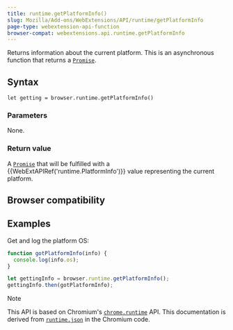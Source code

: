 ```yaml
---
title: runtime.getPlatformInfo()
slug: Mozilla/Add-ons/WebExtensions/API/runtime/getPlatformInfo
page-type: webextension-api-function
browser-compat: webextensions.api.runtime.getPlatformInfo
---
```




Returns information about the current platform.
This is an asynchronous function that returns a [`Promise`](/Web/JavaScript/Reference/Global_Objects/Promise).

## Syntax

```js-nolint
let getting = browser.runtime.getPlatformInfo()
```

### Parameters

None.

### Return value

A [`Promise`](/Web/JavaScript/Reference/Global_Objects/Promise) that will be fulfilled with a {{WebExtAPIRef('runtime.PlatformInfo')}} value representing the current platform.

## Browser compatibility



## Examples

Get and log the platform OS:

```js
function gotPlatformInfo(info) {
  console.log(info.os);
}

let gettingInfo = browser.runtime.getPlatformInfo();
gettingInfo.then(gotPlatformInfo);
```



> [!NOTE]
> This API is based on Chromium's [`chrome.runtime`](https://developer.chrome.com/docs/extensions/reference/api/runtime#method-getPlatformInfo) API. This documentation is derived from [`runtime.json`](https://chromium.googlesource.com/chromium/src/+/master/extensions/common/api/runtime.json) in the Chromium code.

<!--
// Copyright 2015 The Chromium Authors. All rights reserved.
//
// Redistribution and use in source and binary forms, with or without
// modification, are permitted provided that the following conditions are
// met:
//
//    * Redistributions of source code must retain the above copyright
// notice, this list of conditions and the following disclaimer.
//    * Redistributions in binary form must reproduce the above
// copyright notice, this list of conditions and the following disclaimer
// in the documentation and/or other materials provided with the
// distribution.
//    * Neither the name of Google Inc. nor the names of its
// contributors may be used to endorse or promote products derived from
// this software without specific prior written permission.
//
// THIS SOFTWARE IS PROVIDED BY THE COPYRIGHT HOLDERS AND CONTRIBUTORS
// "AS IS" AND ANY EXPRESS OR IMPLIED WARRANTIES, INCLUDING, BUT NOT
// LIMITED TO, THE IMPLIED WARRANTIES OF MERCHANTABILITY AND FITNESS FOR
// A PARTICULAR PURPOSE ARE DISCLAIMED. IN NO EVENT SHALL THE COPYRIGHT
// OWNER OR CONTRIBUTORS BE LIABLE FOR ANY DIRECT, INDIRECT, INCIDENTAL,
// SPECIAL, EXEMPLARY, OR CONSEQUENTIAL DAMAGES (INCLUDING, BUT NOT
// LIMITED TO, PROCUREMENT OF SUBSTITUTE GOODS OR SERVICES; LOSS OF USE,
// DATA, OR PROFITS; OR BUSINESS INTERRUPTION) HOWEVER CAUSED AND ON ANY
// THEORY OF LIABILITY, WHETHER IN CONTRACT, STRICT LIABILITY, OR TORT
// (INCLUDING NEGLIGENCE OR OTHERWISE) ARISING IN ANY WAY OUT OF THE USE
// OF THIS SOFTWARE, EVEN IF ADVISED OF THE POSSIBILITY OF SUCH DAMAGE.
-->
